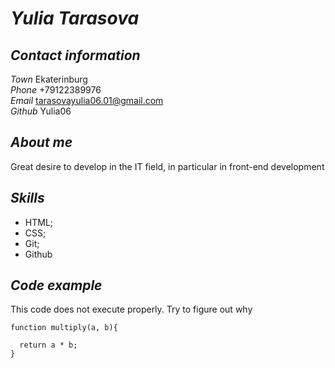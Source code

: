 # _Yulia Tarasova_
## _Contact information_
_Town_ Ekaterinburg\
_Phone_ +79122389976\
_Email_ tarasovayulia06.01@gmail.com\
_Github_ Yulia06
## _About me_
Great desire to develop in the IT field, in particular in front-end development
## _Skills_
- HTML;
- CSS;
- Git;
- Github
## _Code example_
This code does not execute properly. Try to figure out why
```
function multiply(a, b){
  
  return a * b; 
}
```